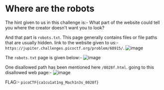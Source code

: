 # Where are the robots
The hint given to us in this challenge is:-
What part of the website could tell you where the creator doesn't want you to look?

And that part is `robots.txt`. This page generally contains files or file paths that are usually hidden.
link to the website given to us:- `https://jupiter.challenges.picoctf.org/problem/60915/`.
![image](https://github.com/user-attachments/assets/222841bd-55c0-4db3-825b-be74edef9d70)

The `robots.txt` page is given below:-
![image](https://github.com/user-attachments/assets/6751b4b5-4ffa-40d6-b3f3-35dc723bab24)

One disallowed path has been mentioned here `/8028f.html`.
going to this disallowed web page:-
![image](https://github.com/user-attachments/assets/444cb029-0134-4186-963a-4ffe77cae986)

FLAG:- `picoCTF{ca1cu1at1ng_Mach1n3s_8028f}`
#
